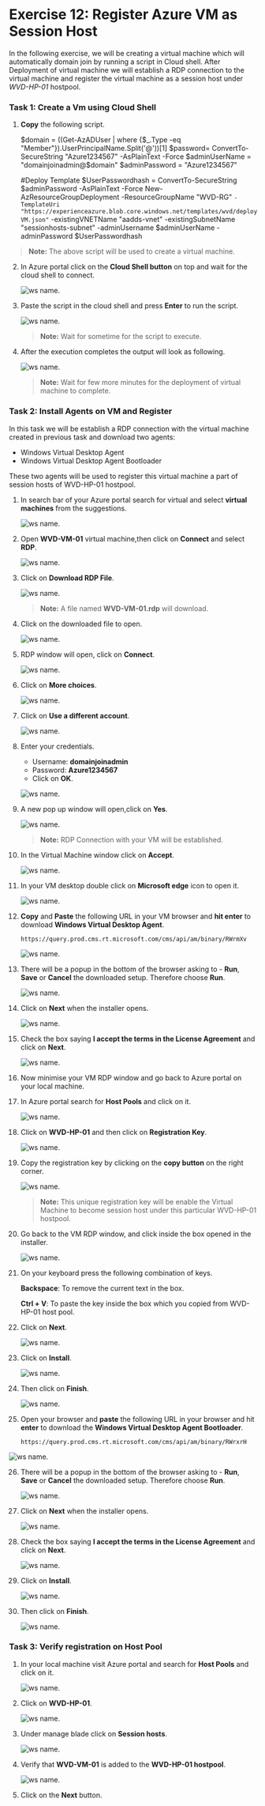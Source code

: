 # Exercise 12: Register Azure VM as Session Host

In the following exercise, we will be creating a virtual machine which will automatically domain join by running a script in Cloud shell.
After Deployment of virtual machine we will establish a RDP connection to the virtual machine and register the virtual machine as a session host under *WVD-HP-01* hostpool.


### **Task 1: Create a Vm using Cloud Shell**

1. **Copy** the following script.

    $domain = ((Get-AzADUser | where {$_.Type -eq "Member"}).UserPrincipalName.Split('@'))[1]
    $password= ConvertTo-SecureString "Azure1234567" -AsPlainText -Force
    $adminUserName = "domainjoinadmin@$domain"
    $adminPassword = "Azure1234567"

    #Deploy Template
    $UserPasswordhash = ConvertTo-SecureString $adminPassword -AsPlainText -Force
    New-AzResourceGroupDeployment -ResourceGroupName "WVD-RG" `
    -TemplateUri "https://experienceazure.blob.core.windows.net/templates/wvd/deployVM.json" `
    -existingVNETName "aadds-vnet" -existingSubnetName "sessionhosts-subnet" -adminUsername $adminUserName -adminPassword $UserPasswordhash

       
>**Note:** The above script will be used to create a virtual machine.


2. In Azure portal click on the **Cloud Shell button** on top and wait for the cloud shell to connect.

   ![ws name.](media/a105.png)


3. Paste the script in the cloud shell and press **Enter** to run the script.

   ![ws name.](media/wvd54.png)
   
   >**Note:** Wait for sometime for the script to execute.
   
4. After the execution completes the output will look as following.

   ![ws name.](media/wvd55.png)

   >**Note:** Wait for few more minutes for the deployment of virtual machine to complete.


### **Task 2: Install Agents on VM and Register**

In this task we will be establish a RDP connection with the virtual machine created in previous task and download two agents:

  - Windows Virtual Desktop Agent
  - Windows Virtual Desktop Agent Bootloader
  
These two agents will be used to register this virtual machine a part of session hosts of WVD-HP-01 hostpool.

1. In search bar of your Azure portal search for virtual and select **virtual machines** from the suggestions.

   ![ws name.](media/a67.png)
   
2. Open **WVD-VM-01** virtual machine,then click on **Connect** and select **RDP**.

   ![ws name.](media/a81.png)
   
  
3. Click on **Download RDP File**.

   ![ws name.](media/a82.png)
   
   >**Note:** A file named **WVD-VM-01.rdp** will download.
  
4. Click on the downloaded file to open.

   ![ws name.](media/197.png)
   
   
5. RDP window will open, click on **Connect**.

   ![ws name.](media/a89.png)
   
   
6. Click on **More choices**.

   ![ws name.](media/a100.png)
   
   
7. Click on **Use a different account**.

   ![ws name.](media/a101.png)
   
   
8. Enter your credentials.
   
     - Username: **domainjoinadmin**   
     - Password: **Azure1234567**
     - Click on **OK**.
   
   ![ws name.](media/a92.png)

   
9. A new pop up window will open,click on **Yes**.
 
   ![ws name.](media/202.png)
    
   >**Note:** RDP Connection with your VM will be established.
    
    
10. In the Virtual Machine window click on **Accept**.
 
    ![ws name.](media/203.png)
   
11. In your VM desktop double click on **Microsoft edge** icon to open it.
 
    ![ws name.](media/204.png)
   
12. **Copy** and **Paste** the following URL in your VM browser and **hit enter** to download **Windows Virtual Desktop Agent**.
 
        https://query.prod.cms.rt.microsoft.com/cms/api/am/binary/RWrmXv
 
    ![ws name.](media/205.png)
    
   
13. There will be a popup in the bottom of the browser asking to - **Run**, **Save** or **Cancel** the downloaded setup. Therefore choose **Run**.
 
    ![ws name.](media/a114.png)

14. Click on **Next** when the installer opens. 

    ![ws name.](media/207.png)
        
15. Check the box saying **I accept the terms in the License Agreement** and click on **Next**.

    ![ws name.](media/208.png)
    
16. Now minimise your VM RDP window and go back to Azure portal on your local machine.


17. In Azure portal search for **Host Pools** and click on it.

    ![ws name.](media/a93.png)
   
18. Click on **WVD-HP-01** and then click on **Registration Key**.
 
    ![ws name.](media/a94.png)
   
19. Copy the registration key by clicking on the **copy button** on the right corner.

    ![ws name.](media/a95.png)
    
    >**Note:** This unique registration key will be enable the Virtual Machine to become session host under this particular WVD-HP-01 hostpool.
    
20. Go back to the VM RDP window, and click inside the box opened in the installer.

    ![ws name.](media/213.png)
      

21. On your keyboard press the following combination of keys.

    **Backspace**: To remove the current text in the box.
    
    **Ctrl + V**: To paste the key inside the box which you copied from WVD-HP-01 host pool.
    
22. Click on **Next**.

    ![ws name.](media/214.png)
     
23. Click on **Install**.

    ![ws name.](media/215.png)
    
24. Then click on **Finish**.

    ![ws name.](media/216.png)   
    
25. Open your browser and **paste** the following URL in your browser and hit **enter** to download the  **Windows Virtual Desktop Agent Bootloader**.

    ```https://query.prod.cms.rt.microsoft.com/cms/api/am/binary/RWrxrH ```      

   ![ws name.](media/217.png)
 
26. There will be a popup in the bottom of the browser asking to - **Run**, **Save** or **Cancel** the downloaded setup. Therefore choose **Run**.

    ![ws name.](media/218.png)
    
27. Click on **Next** when the installer opens.

    ![ws name.](media/219.png)
   
28. Check the box saying **I accept the terms in the License Agreement** and click on **Next**.

    ![ws name.](media/220.png)
   
29. Click on **Install**.

    ![ws name.](media/221.png)
    
    
30. Then click on **Finish**.

    ![ws name.](media/222.png)
    
  
  
### **Task 3: Verify registration on Host Pool**


1. In your local machine visit Azure portal and search for **Host Pools** and click on it.

   ![ws name.](media/w5.png)



2. Click on **WVD-HP-01**.

   ![ws name.](media/224.png)
    
    
3. Under manage blade click on **Session hosts**.

   ![ws name.](media/225.png)
    
    
  
4. Verify that **WVD-VM-01** is added to the **WVD-HP-01 hostpool**.

   ![ws name.](media/226.png) 

5. Click on the **Next** button.






